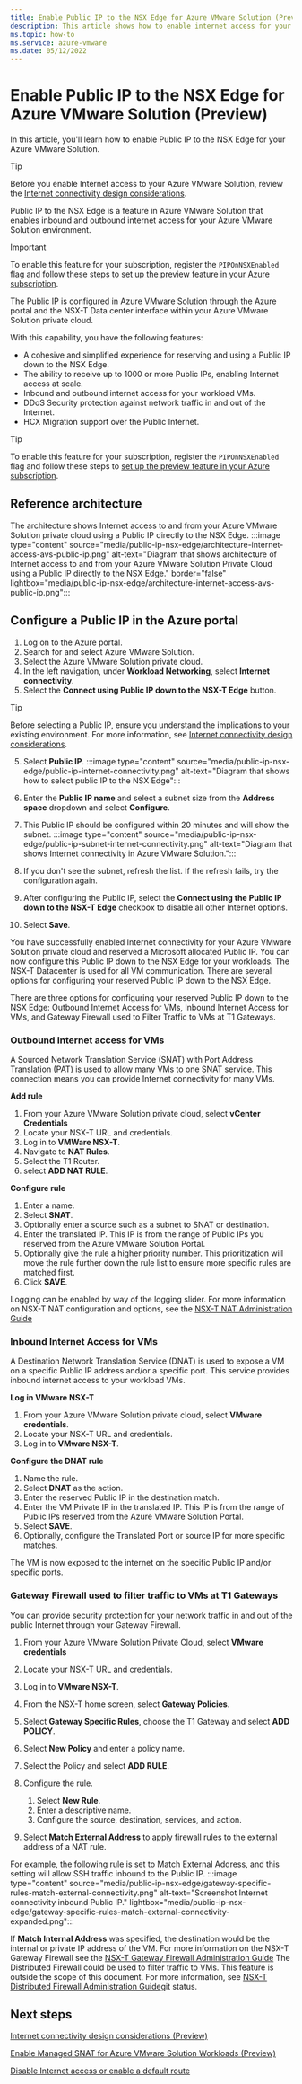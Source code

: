 ```yaml
---
title: Enable Public IP to the NSX Edge for Azure VMware Solution (Preview)
description: This article shows how to enable internet access for your Azure VMware Solution.
ms.topic: how-to
ms.service: azure-vmware
ms.date: 05/12/2022
---
```


# Enable Public IP to the NSX Edge for Azure VMware Solution (Preview)

In this article, you'll learn how to enable Public IP to the NSX Edge for your Azure VMware Solution. 

>[!TIP]
>Before you enable Internet access to your Azure VMware Solution, review the [Internet connectivity design considerations](concepts-design-public-internet-access.md).

Public IP to the NSX Edge is a feature in Azure VMware Solution that enables inbound and outbound internet access for your Azure VMware Solution environment. 

>[!IMPORTANT]
>To enable this feature for your subscription, register the ```PIPOnNSXEnabled``` flag and follow these steps to [set up the preview feature in your Azure subscription](../azure-resource-manager/management/preview-features.md?tabs=azure-portal).

The Public IP is configured in Azure VMware Solution through the Azure portal and the NSX-T Data center interface within your Azure VMware Solution private cloud.

With this capability, you have the following features:
- A cohesive and simplified experience for reserving and using a Public IP down to the NSX Edge.
- The ability to receive up to 1000 or more Public IPs, enabling Internet access at scale.
- Inbound and outbound internet access for your workload VMs.
- DDoS Security protection against network traffic in and out of the Internet. 
- HCX Migration support over the Public Internet.

>[!TIP]
>To enable this feature for your subscription, register the ```PIPOnNSXEnabled``` flag and follow these steps to [set up the preview feature in your Azure subscription](../azure-resource-manager/management/preview-features.md?tabs=azure-portal).

## Reference   architecture    
The architecture shows Internet access to and from your Azure VMware Solution private cloud using a Public IP directly to the NSX Edge.
:::image type="content" source="media/public-ip-nsx-edge/architecture-internet-access-avs-public-ip.png" alt-text="Diagram that shows architecture of Internet access to and from your Azure VMware Solution Private Cloud using a Public IP directly to the NSX Edge." border="false" lightbox="media/public-ip-nsx-edge/architecture-internet-access-avs-public-ip.png":::

## Configure a Public IP in the Azure portal
1. Log on to the Azure portal.
1. Search for and select Azure VMware Solution.
2.	Select the Azure VMware Solution private cloud.    
1. In the left navigation, under **Workload Networking**, select **Internet connectivity**.   
4.	Select the **Connect using Public IP down to the NSX-T Edge** button. 

>[!TIP]
>Before selecting a Public IP, ensure you understand the implications to your existing environment. For more information, see [Internet connectivity design considerations](concepts-design-public-internet-access.md).
    
5.	Select **Public IP**.
    :::image type="content" source="media/public-ip-nsx-edge/public-ip-internet-connectivity.png" alt-text="Diagram that shows how to select public IP to the NSX Edge":::
6.	Enter the **Public IP name** and select a subnet size from the **Address space** dropdown and select **Configure**.     
7.	This Public IP should be configured within 20 minutes and will show the subnet.
   :::image type="content" source="media/public-ip-nsx-edge/public-ip-subnet-internet-connectivity.png" alt-text="Diagram that shows Internet connectivity in Azure VMware Solution.":::
1. If you don't see the subnet, refresh the list. If the refresh fails, try the configuration again.
    
9.	After configuring the Public IP, select the **Connect using the Public IP down to the NSX-T Edge** checkbox to disable all other Internet options. 
10.	Select **Save**. 

You have successfully enabled Internet connectivity for your Azure VMware Solution private cloud and reserved a Microsoft allocated Public IP. You can now configure this Public IP down to the NSX Edge for your workloads. The NSX-T Datacenter is used for all VM communication. There are several options for configuring your reserved Public IP down to the NSX Edge. 

There are three options for configuring your reserved Public IP down to the NSX Edge: Outbound Internet Access for VMs, Inbound Internet Access for VMs, and Gateway Firewall used to Filter Traffic to VMs at T1 Gateways.

### Outbound Internet access for VMs
 
A Sourced Network Translation Service (SNAT) with Port Address Translation (PAT) is used to allow many VMs to one SNAT service. This connection means you can provide Internet connectivity for many VMs.

**Add rule**
1.	From your Azure VMware Solution private cloud, select **vCenter Credentials**
2.	Locate your NSX-T URL and credentials.
3.	Log in to **VMWare NSX-T**.   
4.	Navigate to **NAT Rules**.
5.	Select the T1 Router.
1. select **ADD NAT RULE**.

**Configure rule**
  
1. Enter a name.
1. Select **SNAT**. 
1. Optionally enter a source such as a subnet to SNAT or destination.
1. Enter the translated IP.   This IP is from the range of Public IPs you reserved from the Azure VMware Solution Portal.
1. Optionally give the rule a higher priority number. This prioritization will move the rule further down the rule list to ensure more specific rules are matched first.
1. Click **SAVE**.

Logging can be enabled by way of the logging slider. For more information on NSX-T NAT configuration and options, see the 
[NSX-T NAT Administration Guide](https://docs.vmware.com/en/VMware-NSX-T-Data-Center/3.1/administration/GUID-7AD2C384-4303-4D6C-A44A-DEF45AA18A92.html)
### Inbound Internet Access for VMs
A Destination Network Translation Service (DNAT) is used to expose a VM on a specific Public IP address and/or a specific port. This service provides inbound internet access to your workload VMs.

**Log in VMware NSX-T**
1.	From your Azure VMware Solution private cloud, select **VMware credentials**.
2.	Locate your NSX-T URL and credentials.
3.	Log in to **VMware NSX-T**.

**Configure the DNAT rule**
  1. Name the rule.
   1. Select **DNAT** as the action.
   1. Enter the reserved Public IP in the destination match.
   1. Enter the VM Private IP in the translated IP. This IP is from the range of Public IPs reserved from the Azure VMware Solution Portal.
   1. Select **SAVE**. 
   1. Optionally, configure the Translated Port or source IP for more specific matches.
    
The VM is now exposed to the internet on the specific Public IP and/or specific ports.

### Gateway Firewall used to filter traffic to VMs at T1 Gateways
 
You can provide security protection for your network traffic in and out of the public Internet through your Gateway Firewall. 
1.	From your Azure VMware Solution Private Cloud, select **VMware credentials**
2.	Locate your NSX-T URL and credentials.
3.	Log in to **VMware NSX-T**.   
4.	From the NSX-T home screen, select **Gateway Policies**.     
5.	Select **Gateway Specific Rules**, choose the T1 Gateway and select **ADD POLICY**. 
6.	Select **New Policy** and enter a policy name. 
7.	Select the Policy and select **ADD RULE**. 
8.	Configure the rule.
     
     1. Select **New Rule**.
     1. Enter a descriptive name.
     1. Configure the source, destination, services, and action.
    
1. Select **Match External Address** to apply firewall rules to the external address of a NAT rule.

For example, the following rule is set to Match External Address, and this setting will allow SSH traffic inbound to the Public IP.
    :::image type="content" source="media/public-ip-nsx-edge/gateway-specific-rules-match-external-connectivity.png" alt-text="Screenshot Internet connectivity inbound Public IP." lightbox="media/public-ip-nsx-edge/gateway-specific-rules-match-external-connectivity-expanded.png":::
     
If **Match Internal Address** was specified, the destination would be the internal or private IP address of the VM. 
For more information on the NSX-T Gateway Firewall see the [NSX-T Gateway Firewall Administration Guide]( https://docs.vmware.com/VMware-NSX-T-Data-Center/3.1/administration/GUID-A52E1A6F-F27D-41D9-9493-E3A75EC35481.html)
The Distributed Firewall could be used to filter traffic to VMs. This feature is outside the scope of this document. For more information, see [NSX-T Distributed Firewall Administration Guide]( https://docs.vmware.com/en/VMware-NSX-T-Data-Center/3.1/administration/GUID-6AB240DB-949C-4E95-A9A7-4AC6EF5E3036.html)git status.

## Next steps 
[Internet connectivity design considerations (Preview)](concepts-design-public-internet-access.md)

[Enable Managed SNAT for Azure VMware Solution Workloads (Preview)](enable-managed-snat-for-workloads.md)

[Disable Internet access or enable a default route](disable-internet-access.md)